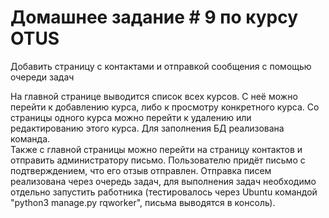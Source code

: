 <html> 
<body> 
<H1>Домашнее задание # 9 по курсу OTUS</H1> 
<P>Добавить страницу с контактами и отправкой сообщения с помощью очереди задач</P> 
<div>
На главной странице выводится список всех курсов. С неё можно перейти к добавлению курса, 
либо к просмотру конкретного курса. Со страницы одного курса можно перейти 
к удалению или редактированию этого курса. Для заполнения БД реализована команда. 
</div>
<div>
Также с главной страницы можно перейти на страницу контактов и отправить администратору
письмо. Пользователю придёт письмо с подтверждением, что его отзыв отправлен. 
Отправка писем реализована через очередь задач, для выполнения задач 
необходимо отдельно запустить работника (тестировалось через Ubuntu командой 
"python3 manage.py rqworker", письма выводятся в консоль). 
</div>
</body> 
</html>